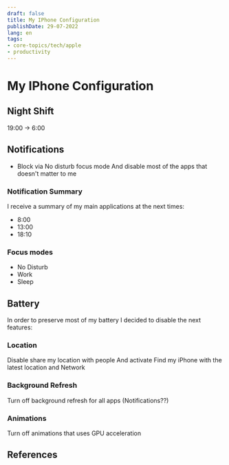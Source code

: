 ```yaml
---
draft: false
title: My IPhone Configuration
publishDate: 29-07-2022
lang: en
tags:
- core-topics/tech/apple
- productivity 
---
```


# My IPhone Configuration

## Night Shift
19:00 -> 6:00

## Notifications
- Block via No disturb focus mode
And disable most of the apps that doesn't matter to me

### Notification Summary
I receive a summary of my main applications at the next times:
- 8:00
- 13:00
- 18:10


### Focus modes
- No Disturb
- Work
- Sleep

## Battery
In order to preserve most of my battery I decided to disable the next features:

### Location

Disable share my location with people
And activate Find my iPhone  with the latest location and Network


### Background Refresh
Turn off background refresh for all apps (Notifications??)

### Animations
Turn off animations that uses GPU acceleration

## References
